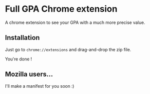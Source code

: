 # Full GPA Chrome extension

A chrome extension to see your GPA with a much more precise value.

 ## Installation
 
 Just go to `chrome://extensions` and drag-and-drop the zip file.
 
 You're done !
 
 ## Mozilla users...
 
 I'll make a manifest for you soon :)
